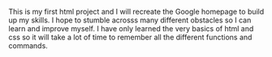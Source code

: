 This is my first html project and I will recreate the Google homepage to build up my skills. I hope to stumble acrosss many different obstacles so I can learn and improve myself. 
I have only learned the very basics of html and css so it will take a lot of time to remember all the different functions and commands.